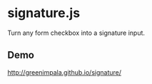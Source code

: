 signature.js
=============
Turn any form checkbox into a signature input.


## Demo

http://greenimpala.github.io/signature/
